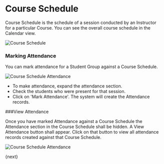 <!-- add-breadcrumbs -->
# Course Schedule

Course Schedule is the schedule of a session conducted by an Instructor for a particular Course.
You can see the overall course schedule in the Calendar view.

<img class="screenshot" alt="Course Schedule" src="{{docs_base_url}}/assets/img/schools/schedule/course-schedule.png">

### Marking Attendance

You can mark attendance for a Student Group against a Course Schedule.

<img class="screenshot" alt="Course Schedule Attendance" src="{{docs_base_url}}/assets/img/schools/schedule/course-schedule-att.png">

- To make attendance, expand the attendance section.
- Check the students who were present for that session.
- Click on 'Mark Attendance'. The system will create the Attendance records.

###View Attendance

Once you have marked Attendance against a Course Schedule the Attendance section in the Course Schedule shall be hidden. 
A View Attendance button shall appear. Click on that button to view all attendance records created against that Course Schedule.

<img class="screenshot" alt="Course Schedule Attendance" src="{{docs_base_url}}/assets/img/schools/schedule/course-schedule-att-1.png">

{next}